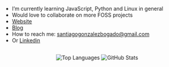 - I’m currently learning JavaScript, Python and Linux in general
- Would love to collaborate on more FOSS projects
- [Website](https://www.santiagogonzalez.dev/)
- [Blog](https://www.santiagogonzalez.dev/)
- How to reach me: santiagogonzalezbogado@gmail.com
- Or [Linkedin](https://www.linkedin.com/in/santiago-gonzalez-62557221b/)

</pre>
<h2></h2>
<p align="center">
    <a>
        <img alt="Top Languages" src="https://github-readme-stats.vercel.app/api/top-langs/?bg_color=00000000&layout=compact&username=santigo-zero&exclude_repo=Neovim&hide_border=true&title_color=c9d1d9&text_color=c3c5cd"/>
        <img alt="GitHub Stats" src="https://github-readme-stats.vercel.app/api?bg_color=00000000&username=santigo-zero&show_icons=true&include_all_commits=true&count_private=true&hide=commits&hide_border=true&icon_color=4C566A&title_color=c9d1d9&text_color=c3c5cd"/>
    </a>
</p>
